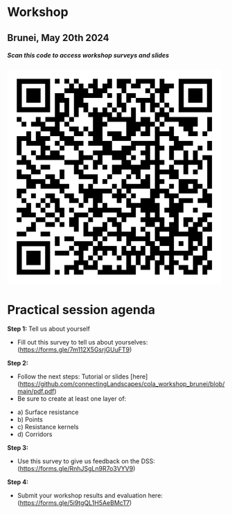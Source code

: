 # Workshop
## Brunei, May 20th 2024

##### *Scan this code to access workshop surveys and slides*
![QRcode](https://github.com/connectingLandscapes/cola_workshop_brunei/blob/main/qr-code-brunei-workshop-400.png)


# Practical session agenda

**Step 1:** Tell us about yourself
- Fill out this survey to tell us about yourselves: (https://forms.gle/7m112X5GsrjGUuFT9)


**Step 2:** 
- Follow the next steps: Tutorial or slides [here] (https://github.com/connectingLandscapes/cola_workshop_brunei/blob/main/pdf.pdf)
- Be sure to create at least one layer of:
+ a) Surface resistance
+ b) Points
+ c) Resistance kernels
+   d) Corridors

**Step 3:** 
  - Use this survey to give us feedback on the DSS: (https://forms.gle/RnhJSgLn9R7o3VYV9)

**Step 4:** 
  - Submit your workshop results and evaluation here: (https://forms.gle/5i9tgQL1H5AeBMcT7)
